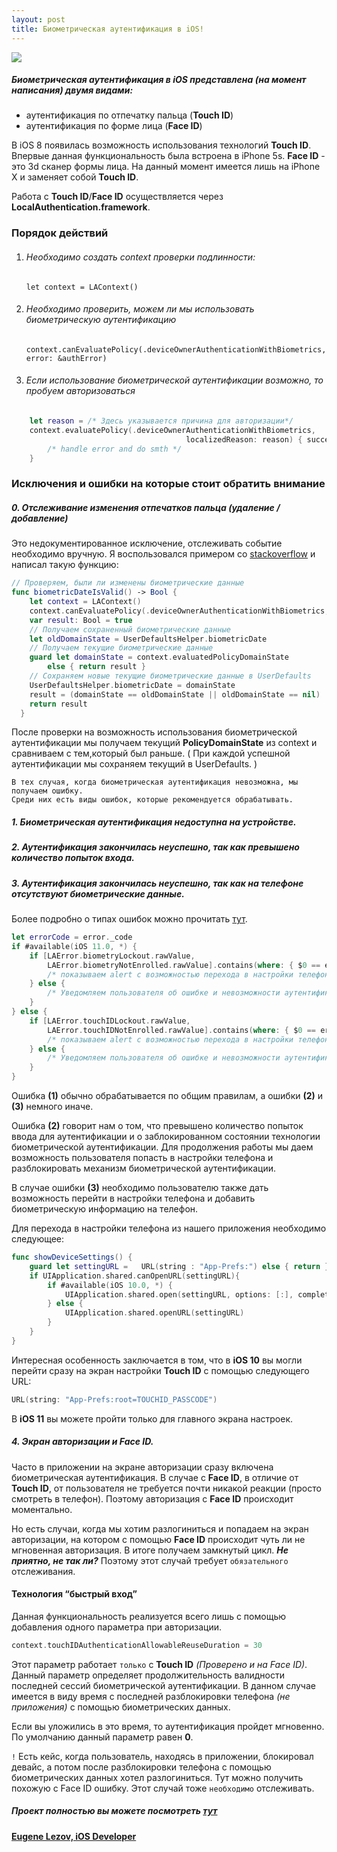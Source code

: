 ```yaml
---
layout: post
title: Биометрическая аутентификация в iOS!
---
```


![][LOGO]
##### Биометрическая аутентификация в iOS представлена (на момент написания) двумя видами:
* аутентификация по отпечатку пальца (**Touch ID**)
* аутентификация по форме лица (**Face ID**)

В iOS 8 появилась возможность использования технологий **Touch ID**. Впервые данная функциональность была встроена в iPhone 5s. 
**Face ID** - это 3d сканер формы лица. На данный момент имеется лишь на iPhone X и заменяет собой **Touch ID**.

Работа с **Touch ID**/**Face ID** осуществляется через **LocalAuthentication.framework**.

### Порядок действий
1. ###### Необходимо создать context проверки подлинности:

    ```let context = LAContext()```
2. ###### Необходимо проверить, можем ли мы использовать биометрическую аутентификацию 
    ```context.canEvaluatePolicy(.deviceOwnerAuthenticationWithBiometrics, error: &authError)```
3. ###### Если использование биометрической аутентификации возможно, то пробуем авторизоваться

``` swift
    let reason = /* Здесь указывается причина для авторизации*/
    context.evaluatePolicy(.deviceOwnerAuthenticationWithBiometrics,
                                       localizedReason: reason) { success, evaluateError in
    	/* handle error and do smth */
    }
```
    
### Исключения и ошибки на которые стоит обратить внимание

##### 0. Отслеживание изменения отпечатков пальца (удаление / добавление)
Это недокументированное исключение, отслеживать событие необходимо вручную.
Я воспользовался примером со [stackoverflow][SOFA] и написал такую функцию:
``` swift
// Проверяем, были ли изменены биометрические данные
func biometricDateIsValid() -> Bool {
    let context = LAContext()
    context.canEvaluatePolicy(.deviceOwnerAuthenticationWithBiometrics, error: nil)
    var result: Bool = true
    // Получаем сохраненный биометрические данные
    let oldDomainState = UserDefaultsHelper.biometricDate
    // Получаем текущие биометрические данные
    guard let domainState = context.evaluatedPolicyDomainState
        else { return result }
    // Сохраняем новые текущие биометрические данные в UserDefaults
    UserDefaultsHelper.biometricDate = domainState
    result = (domainState == oldDomainState || oldDomainState == nil)
    return result
  }
```
После проверки на возможность использования биометрической аутентификации мы получаем текущий **PolicyDomainState** из context и сравниваем с тем,который был раньше. ( При каждой успешной аутентификации мы сохраняем текущий в UserDefaults. )

    В тех случая, когда биометрическая аутентификация невозможна, мы получаем ошибку. 
    Среди них есть виды ошибок, которые рекомендуется обрабатывать.

##### 1. Биометрическая аутентификация недоступна на устройстве.
##### 2. Аутентификация закончилась неуспешно, так как превышено количество попыток входа.
##### 3. Аутентификация закончилась неуспешно, так как на телефоне отсутствуют биометрические данные.
Более подробно о типах ошибок можно прочитать [тут][ERRORCODE].
``` swift
let errorCode = error._code
if #available(iOS 11.0, *) {
    if [LAError.biometryLockout.rawValue,
        LAError.biometryNotEnrolled.rawValue].contains(where: { $0 == errorCode }) {
        /* показываем alert с возможностью перехода в настройки телефона */
    } else {
        /* Уведомляем пользователя об ошибке и невозможности аутентификации*/
    }
} else {
    if [LAError.touchIDLockout.rawValue,
        LAError.touchIDNotEnrolled.rawValue].contains(where: { $0 == errorCode }) {
        /* показываем alert с возможностью перехода в настройки телефона */
    } else {
        /* Уведомляем пользователя об ошибке и невозможности аутентификации*/
    }
}
```
Ошибка **(1)** обычно обрабатывается по общим правилам, а ошибки **(2)**  и **(3)** немного иначе.

Ошибка **(2)** говорит нам о том, что превышено количество попыток ввода для аутентификации и о заблокированном состоянии технологии биометрической аутентификации. Для продолжения работы мы даем возможность пользователя попасть в настройки телефона и разблокировать механизм биометрической аутентификации.

В случае ошибки **(3)** необходимо пользователю также дать возможность перейти в настройки телефона и добавить биометрическую информацию на телефон.

Для перехода в настройки телефона из нашего приложения необходимо следующее:
``` swift
func showDeviceSettings() {
    guard let settingURL =   URL(string : "App-Prefs:") else { return }    
    if UIApplication.shared.canOpenURL(settingURL){
        if #available(iOS 10.0, *) {
            UIApplication.shared.open(settingURL, options: [:], completionHandler: nil)
        } else {
            UIApplication.shared.openURL(settingURL)
        }
    }
}
```

Интересная особенность заключается в том, что в **iOS 10** вы могли перейти сразу на экран настройки **Touch ID** с помощью следующего URL:
``` swift 
URL(string: "App-Prefs:root=TOUCHID_PASSCODE") 
```
В **iOS 11** вы можете пройти только для главного экрана настроек.

##### 4. Экран авторизации и Face ID.

Часто в приложении на экране авторизации сразу включена биометрическая аутентификация. В случае c **Face ID**, в отличие от **Touch ID**, от пользователя не требуется почти никакой реакции (просто смотреть в телефон). Поэтому авторизация с **Face ID** происходит моментально. 

Но есть случаи, когда мы хотим разлогиниться и попадаем на экран авторизации,  на котором с помощью **Face ID** происходит чуть ли не мгновенная авторизация. В итоге получаем замкнутый цикл. ***Не приятно, не так ли?*** Поэтому этот случай требует `обязательного` отслеживания.

#### Технология “быстрый вход”

Данная функциональность реализуется всего лишь с помощью добавления одного параметра при авторизации.
``` swift
context.touchIDAuthenticationAllowableReuseDuration = 30
```
Этот параметр работает `только` с  **Touch ID** *(Проверено и на Face ID)*.
Данный параметр определяет продолжительность валидности последней сессий биометрической аутентификации. В данном случае имеется в виду время с последней разблокировки телефона *(не приложения)* с помощью биометрических данных.

Если вы уложились в это время, то аутентификация пройдет мгновенно.
По умолчанию данный параметр равен **0**.

`!` Есть кейс, когда пользователь, находясь в приложении, блокировал девайс, а потом после разблокировки телефона с помощью биометрических данных хотел разлогиниться. Тут можно получить похожую с Face ID ошибку. Этот случай тоже `необходимо` отслеживать.

##### Проект полностью вы можете посмотреть [тут][PROJECT]

[**Eugene Lezov, iOS Developer**][PROFILE_GITHUB]

[//]: # (These are reference links used in the body of this note and get stripped out when the markdown processor does its job. There is no need to format nicely because it shouldn't be seen. Thanks SO - http://stackoverflow.com/questions/4823468/store-comments-in-markdown-syntax)

   [LOGO]: <https://www.intego.com/mac-security-blog/wp-content/uploads/2017/10/Touch-ID-vs-Face-ID.png>
   [SOFA]: <https://stackoverflow.com/questions/25669172/ios8-touchid-detection-if-fingerprint-was-added>
   [ERRORCODE]: <https://developer.apple.com/documentation/localauthentication/laerror/code>
   [PROFILE_GITHUB]: <https://github.com/ELezov>
   [PROJECT]: <https://github.com/ELezov/iOS-BiometricLocalAuth/tree/develop>
